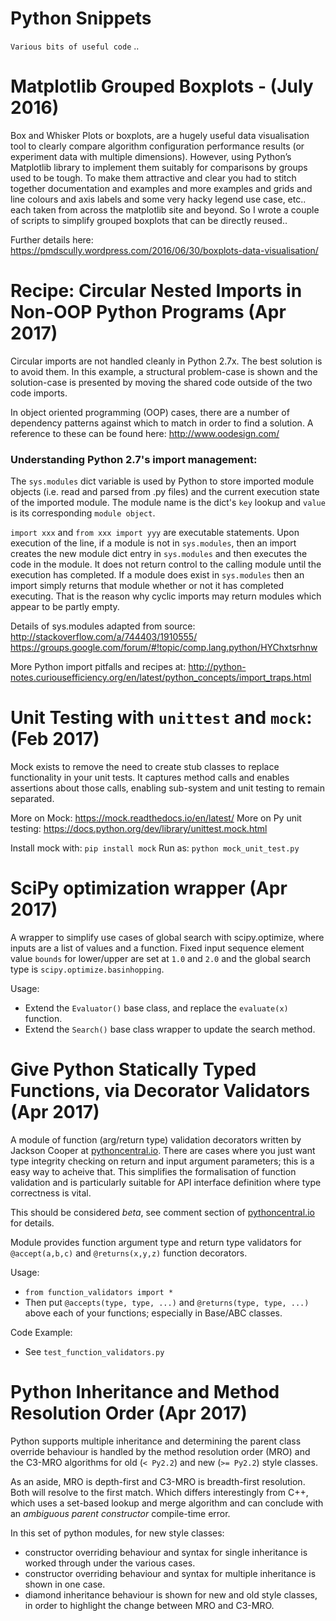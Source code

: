 # Python Snippets

`Various bits of useful code` ..

# Matplotlib Grouped Boxplots - (July 2016)

Box and Whisker Plots or boxplots, are a hugely useful data visualisation tool to clearly compare algorithm configuration performance results (or experiment data with multiple dimensions). However, using Python’s Matplotlib library to implement them suitably for comparisons by groups used to be tough. To make them attractive and clear you had to stitch together documentation and examples and more examples and grids and line colours and axis labels and some very hacky legend use case, etc.. each taken from across the matplotlib site and beyond. So I wrote a couple of scripts to simplify grouped boxplots that can be directly reused..

Further details here: https://pmdscully.wordpress.com/2016/06/30/boxplots-data-visualisation/

# Recipe: Circular Nested Imports in Non-OOP Python Programs (Apr 2017)
Circular imports are not handled cleanly in Python 2.7x. The best solution is to avoid them. In this example, a structural problem-case is shown and the solution-case is presented by moving the shared code outside of the two code imports.

In object oriented programming (OOP) cases, there are a number of dependency patterns against which to match in order to find a solution. A reference to these can be found here: http://www.oodesign.com/

### Understanding Python 2.7's import management: 
The `sys.modules` dict variable is used by Python to store imported module objects (i.e. read and parsed from .py files) and the current execution state of the imported module. The module name is the dict's `key` lookup and `value` is its corresponding `module object`. 

`import xxx` and `from xxx import yyy` are executable statements. Upon execution of the line, if a module is not in `sys.modules`, then an import creates the new module dict entry in `sys.modules` and then executes the code in the module. It does not return control to the calling module until the execution has completed. If a module does exist in `sys.modules` then an import simply returns that module whether or not it has completed executing. That is the reason why cyclic imports may return modules which appear to be partly empty.

Details of sys.modules adapted from source:
http://stackoverflow.com/a/744403/1910555/
https://groups.google.com/forum/#!topic/comp.lang.python/HYChxtsrhnw

More Python import pitfalls and recipes at: 
http://python-notes.curiousefficiency.org/en/latest/python_concepts/import_traps.html

# Unit Testing with `unittest` and `mock`: (Feb 2017)
    
Mock exists to remove the need to create stub classes to replace functionality in your unit tests. It captures method calls and enables assertions about those calls, enabling sub-system and unit testing to remain separated. 

More on Mock: https://mock.readthedocs.io/en/latest/
More on Py unit testing: https://docs.python.org/dev/library/unittest.mock.html

Install mock with: `pip install mock`
Run as: `python mock_unit_test.py`


# SciPy optimization wrapper (Apr 2017)

A wrapper to simplify use cases of global search with scipy.optimize, where inputs are a list of values and a function. Fixed input sequence element value `bounds` for lower/upper are set at `1.0` and `2.0` and the global search type is `scipy.optimize.basinhopping`.

Usage: 
- Extend the `Evaluator()` base class, and replace the `evaluate(x)` function.
- Extend the `Search()` base class wrapper to update the search method.


# Give Python Statically Typed Functions, via Decorator Validators (Apr 2017)

A module of function (arg/return type) validation decorators written by Jackson Cooper at [pythoncentral.io](http://pythoncentral.io/validate-python-function-parameters-and-return-types-with-decorators/). There are cases where you just want type integrity checking on return and input argument parameters; this is a easy way to acheive that. This simplifies the formalisation of function validation and is particularly suitable for API interface definition where type correctness is vital.

This should be considered *beta*, see comment section of [pythoncentral.io](http://pythoncentral.io/validate-python-function-parameters-and-return-types-with-decorators/) for details.

Module provides function argument type and return type validators for `@accept(a,b,c)` and `@returns(x,y,z)` function decorators.

Usage:
- `from function_validators import *`
- Then put `@accepts(type, type, ...)` and `@returns(type, type, ...)` above each of your functions; especially in Base/ABC classes.

Code Example:
- See `test_function_validators.py`


# Python Inheritance and Method Resolution Order (Apr 2017)

Python supports multiple inheritance and determining the parent class override behaviour is handled by the method resolution order (MRO) and the C3-MRO algorithms for old (`< Py2.2`) and new (`>= Py2.2`) style classes. 

As an aside, MRO is depth-first and C3-MRO is breadth-first resolution. Both will resolve to the first match. Which differs interestingly from C++, which uses a set-based lookup and merge algorithm and can conclude with an *ambiguous parent constructor* compile-time error.

In this set of python modules, for new style classes:
- constructor overriding behaviour and syntax for single inheritance is worked through under the various cases.
- constructor overriding behaviour and syntax for multiple inheritance is shown in one case.
- diamond inheritance behaviour is shown for new and old style classes, in order to highlight the change between MRO and C3-MRO.

